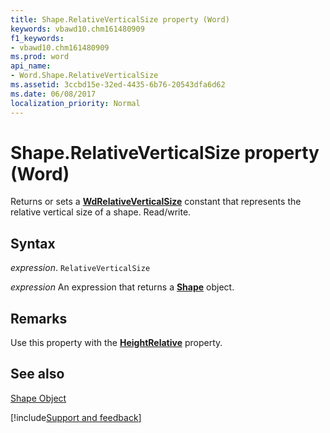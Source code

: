 ```yaml
---
title: Shape.RelativeVerticalSize property (Word)
keywords: vbawd10.chm161480909
f1_keywords:
- vbawd10.chm161480909
ms.prod: word
api_name:
- Word.Shape.RelativeVerticalSize
ms.assetid: 3ccbd15e-32ed-4435-6b76-20543dfa6d62
ms.date: 06/08/2017
localization_priority: Normal
---
```



# Shape.RelativeVerticalSize property (Word)

Returns or sets a  **[WdRelativeVerticalSize](Word.WdRelativeVerticalSize.md)** constant that represents the relative vertical size of a shape. Read/write.


## Syntax

_expression_. `RelativeVerticalSize`

 _expression_ An expression that returns a **[Shape](Word.Shape.md)** object.


## Remarks

Use this property with the  **[HeightRelative](Word.Shape.HeightRelative.md)** property.


## See also


[Shape Object](Word.Shape.md)

[!include[Support and feedback](~/includes/feedback-boilerplate.md)]